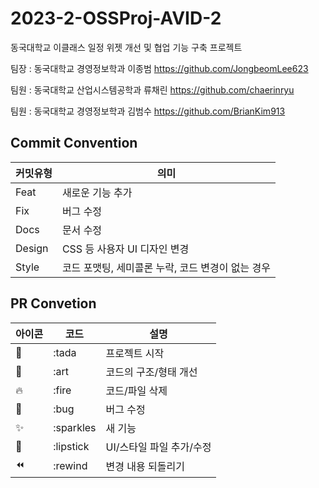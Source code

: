 # 2023-2-OSSProj-AVID-2
동국대학교 이클래스 일정 위젯 개선 및 협업 기능 구축 프로젝트

팀장 : 동국대학교 경영정보학과 이종범 https://github.com/JongbeomLee623

팀원 : 동국대학교 산업시스템공학과 류채린 https://github.com/chaerinryu

팀원 : 동국대학교 경영정보학과 김범수  https://github.com/BrianKim913

## Commit Convention ##
| 커밋유형 | 의미|
|------|-----|
| Feat | 새로운 기능 추가 |
| Fix | 버그 수정 |
|Docs | 문서 수정|
|Design | CSS 등 사용자 UI 디자인 변경 |
|Style | 코드 포맷팅, 세미콜론 누락, 코드 변경이 없는 경우|

## PR Convetion ##
|아이콘	|코드|	설명|
|--|--|--|
|🎉|:tada|프로젝트 시작|
|🎨	|:art	|코드의 구조/형태 개선|
|🔥	|:fire	|코드/파일 삭제|
|🐛	|:bug |버그 수정|
|✨	|:sparkles	|새 기능|
|💄	|:lipstick	|UI/스타일 파일 추가/수정|
|⏪	|:rewind	|변경 내용 되돌리기|
